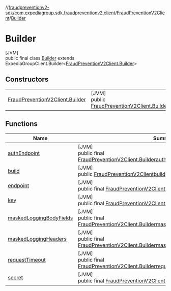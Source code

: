 //[fraudpreventionv2-sdk](../../../../index.md)/[com.expediagroup.sdk.fraudpreventionv2.client](../../index.md)/[FraudPreventionV2Client](../index.md)/[Builder](index.md)

# Builder

[JVM]\
public final class [Builder](index.md) extends ExpediaGroupClient.Builder&lt;[FraudPreventionV2Client.Builder](index.md)&gt;

## Constructors

| | |
|---|---|
| [FraudPreventionV2Client.Builder](-fraud-prevention-v2-client.-builder.md) | [JVM]<br>public [FraudPreventionV2Client.Builder](index.md)[FraudPreventionV2Client.Builder](-fraud-prevention-v2-client.-builder.md)() |

## Functions

| Name | Summary |
|---|---|
| [authEndpoint](index.md#1774342449%2FFunctions%2F-173342751) | [JVM]<br>public final [FraudPreventionV2Client.Builder](index.md)[authEndpoint](index.md#1774342449%2FFunctions%2F-173342751)([String](https://docs.oracle.com/javase/8/docs/api/java/lang/String.html)authEndpoint) |
| [build](build.md) | [JVM]<br>public [FraudPreventionV2Client](../index.md)[build](build.md)() |
| [endpoint](index.md#2052625140%2FFunctions%2F-173342751) | [JVM]<br>public final [FraudPreventionV2Client.Builder](index.md)[endpoint](index.md#2052625140%2FFunctions%2F-173342751)([String](https://docs.oracle.com/javase/8/docs/api/java/lang/String.html)endpoint) |
| [key](index.md#-659042354%2FFunctions%2F-173342751) | [JVM]<br>public final [FraudPreventionV2Client.Builder](index.md)[key](index.md#-659042354%2FFunctions%2F-173342751)([String](https://docs.oracle.com/javase/8/docs/api/java/lang/String.html)key) |
| [maskedLoggingBodyFields](index.md#2097849710%2FFunctions%2F-173342751) | [JVM]<br>public final [FraudPreventionV2Client.Builder](index.md)[maskedLoggingBodyFields](index.md#2097849710%2FFunctions%2F-173342751)([String](https://docs.oracle.com/javase/8/docs/api/java/lang/String.html)fields) |
| [maskedLoggingHeaders](index.md#1847708801%2FFunctions%2F-173342751) | [JVM]<br>public final [FraudPreventionV2Client.Builder](index.md)[maskedLoggingHeaders](index.md#1847708801%2FFunctions%2F-173342751)([String](https://docs.oracle.com/javase/8/docs/api/java/lang/String.html)headers) |
| [requestTimeout](index.md#1912912614%2FFunctions%2F-173342751) | [JVM]<br>public final [FraudPreventionV2Client.Builder](index.md)[requestTimeout](index.md#1912912614%2FFunctions%2F-173342751)([Long](https://docs.oracle.com/javase/8/docs/api/java/lang/Long.html)milliseconds) |
| [secret](index.md#195814863%2FFunctions%2F-173342751) | [JVM]<br>public final [FraudPreventionV2Client.Builder](index.md)[secret](index.md#195814863%2FFunctions%2F-173342751)([String](https://docs.oracle.com/javase/8/docs/api/java/lang/String.html)secret) |

